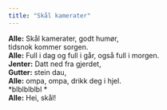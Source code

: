 ```yaml
---
title: "Skål kamerater"
---
```


**Alle:** Skål kamerater, godt humør,  
tidsnok kommer sorgen.  
**Alle:** Full i dag og full i går, også full i morgen.  
**Jenter:** Datt ned fra gjerdet,  
**Gutter:** stein dau,  
**Alle:** ompa, ompa, drikk deg i hjel.  
*blblblblbl *  
**Alle:** Hei, skål!